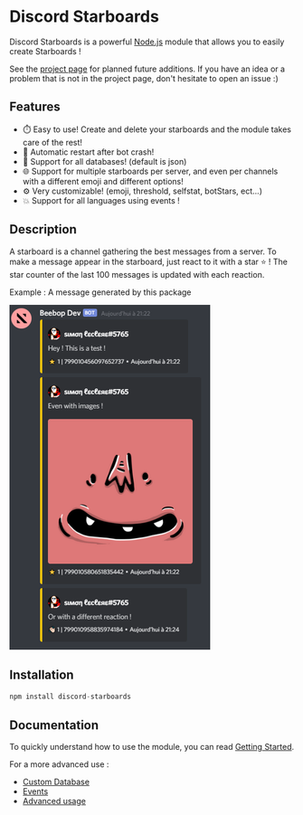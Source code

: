 # Discord Starboards

Discord Starboards is a powerful [Node.js](https://nodejs.org) module that allows you to easily create Starboards !

See the [project page](https://github.com/SimonLeclere/discord-starboards/projects/1) for planned future additions. If you have an idea or a problem that is not in the project page, don't hesitate to open an issue :)

## Features

-   ⏱️ Easy to use! Create and delete your starboards and the module takes care of the rest!
-   🔄 Automatic restart after bot crash!
-   📁 Support for all databases! (default is json)
-   🌐 Support for multiple starboards per server, and even per channels with a different emoji and different options!
-   ⚙️ Very customizable! (emoji, threshold, selfstat, botStars, ect...)
-   💥 Support for all languages using events !

## Description

A starboard is a channel gathering the best messages from a server.
To make a message appear in the starboard, just react to it with a star ⭐ !
The star counter of the last 100 messages is updated with each reaction.

Example : A message generated by this package

![example](docs/assets/exampleMsg.png)


## Installation

```js
npm install discord-starboards
```

## Documentation

To quickly understand how to use the module, you can read [Getting Started](/docs/gettingStarted.md).

For a more advanced use :
- [Custom Database](/docs/customDatabase.md)
- [Events](/docs/events.md)
- [Advanced usage](/docs/advanced.md)
